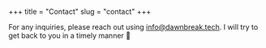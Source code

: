 +++
title = "Contact"
slug = "contact"
+++

For any inquiries, please reach out using info@dawnbreak.tech. I will try to get back to you in a timely manner 🙂